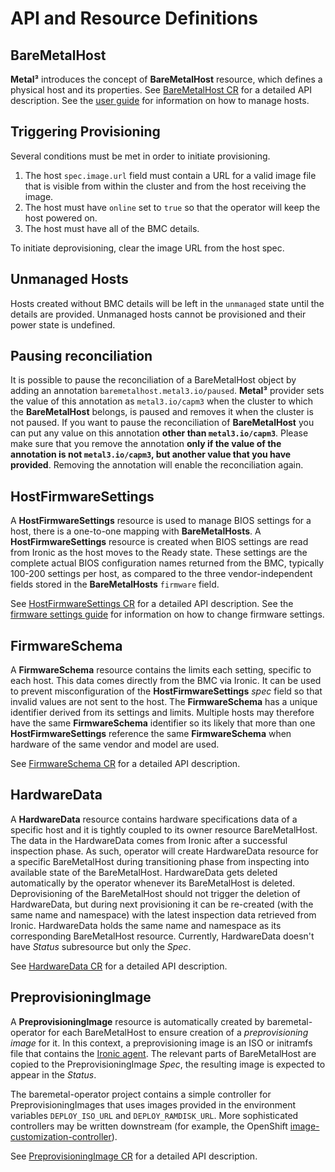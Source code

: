 # API and Resource Definitions

## BareMetalHost

**Metal³** introduces the concept of **BareMetalHost** resource, which
defines a physical host and its properties. See [BareMetalHost
CR](https://doc.crds.dev/github.com/metal3-io/baremetal-operator/metal3.io/BareMetalHost/v1alpha1)
for a detailed API description. See the [user
guide](https://book.metal3.io/bmo/introduction) for information on how to
manage hosts.

## Triggering Provisioning

Several conditions must be met in order to initiate provisioning.

1. The host `spec.image.url` field must contain a URL for a valid
   image file that is visible from within the cluster and from the
   host receiving the image.
2. The host must have `online` set to `true` so that the operator will
   keep the host powered on.
3. The host must have all of the BMC details.

To initiate deprovisioning, clear the image URL from the host spec.

## Unmanaged Hosts

Hosts created without BMC details will be left in the `unmanaged`
state until the details are provided. Unmanaged hosts cannot be
provisioned and their power state is undefined.

## Pausing reconciliation

It is possible to pause the reconciliation of a BareMetalHost object by adding
an annotation `baremetalhost.metal3.io/paused`. **Metal³**  provider sets the
value of this annotation as `metal3.io/capm3` when the cluster to which the
**BareMetalHost** belongs, is paused and removes it when the cluster is
not paused. If you want to pause the reconciliation of **BareMetalHost** you can
put any value on this annotation **other than `metal3.io/capm3`**. Please make
sure that you remove the annotation  **only if the value of the annotation is
not `metal3.io/capm3`, but another value that you have provided**. Removing the
annotation will enable the reconciliation again.

## HostFirmwareSettings

A **HostFirmwareSettings** resource is used to manage BIOS settings for a host,
there is a one-to-one mapping with **BareMetalHosts**.  A
**HostFirmwareSettings** resource is created when BIOS settings are read from
Ironic as the host moves to the Ready state.  These settings are the complete
actual BIOS configuration names returned from the BMC, typically 100-200
settings per host, as compared to the three vendor-independent fields stored in
the **BareMetalHosts** `firmware` field.

See [HostFirmwareSettings
CR](https://doc.crds.dev/github.com/metal3-io/baremetal-operator/metal3.io/HostFirmwareSettings/v1alpha1)
for a detailed API description. See the [firmware settings
guide](https://book.metal3.io/bmo/firmware_settings) for information on how to
change firmware settings.

## FirmwareSchema

A **FirmwareSchema** resource contains the limits each setting, specific to
each host.  This data comes directly from the BMC via Ironic. It can be used
to prevent misconfiguration of the **HostFirmwareSettings** *spec* field so
that invalid values are not sent to the host. The **FirmwareSchema** has a
unique identifier derived from its settings and limits. Multiple hosts may therefore
have the same **FirmwareSchema** identifier so its likely that more than one
**HostFirmwareSettings** reference the same **FirmwareSchema** when
hardware of the same vendor and model are used.

See [FirmwareSchema
CR](https://doc.crds.dev/github.com/metal3-io/baremetal-operator/metal3.io/FirmwareSchema/v1alpha1)
for a detailed API description.

## HardwareData

A **HardwareData** resource contains hardware specifications data of a
specific host and it is tightly coupled to its owner resource
BareMetalHost. The data in the HardwareData comes from Ironic after a
successful inspection phase. As such, operator will create HardwareData
resource for a specific BareMetalHost during transitioning phase from
inspecting into available state of the BareMetalHost. HardwareData gets
deleted automatically by the operator whenever its BareMetalHost is
deleted. Deprovisioning of the BareMetalHost should not trigger the
deletion of HardwareData, but during next provisioning it can be
re-created (with the same name and namespace) with the latest inspection
data retrieved from Ironic. HardwareData holds the same name and
namespace as its corresponding BareMetalHost resource. Currently,
HardwareData doesn't have *Status* subresource but only the *Spec*.

See [HardwareData
CR](https://doc.crds.dev/github.com/metal3-io/baremetal-operator/metal3.io/HardwareData/v1alpha1)
for a detailed API description.

## PreprovisioningImage

A **PreprovisioningImage** resource is automatically created by
baremetal-operator for each BareMetalHost to ensure creation of a
*preprovisioning image* for it. In this context, a preprovisioning image
is an ISO or initramfs file that contains the [Ironic
agent](https://docs.openstack.org/ironic-python-agent/). The relevant
parts of BareMetalHost are copied to the PreprovisioningImage *Spec*,
the resulting image is expected to appear in the *Status*.

The baremetal-operator project contains a simple controller for
PreprovisioningImages that uses images provided in the environment
variables `DEPLOY_ISO_URL` and `DEPLOY_RAMDISK_URL`. More sophisticated
controllers may be written downstream (for example, the OpenShift
[image-customization-controller](https://github.com/openshift/image-customization-controller)).

See [PreprovisioningImage
CR](https://doc.crds.dev/github.com/metal3-io/baremetal-operator/metal3.io/PreprovisioningImage/v1alpha1)
for a detailed API description.
